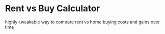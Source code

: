 # Rent vs Buy Calculator
 highly-tweakable way to compare rent vs home buying costs and gains over time 
